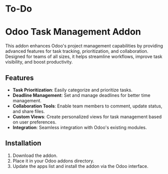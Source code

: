 # To-Do
# Odoo Task Management Addon

This addon enhances Odoo's project management capabilities by providing advanced features for task tracking, prioritization, and collaboration. Designed for teams of all sizes, it helps streamline workflows, improve task visibility, and boost productivity.

## Features

- **Task Prioritization**: Easily categorize and prioritize tasks.
- **Deadline Management**: Set and manage deadlines for better time management.
- **Collaboration Tools**: Enable team members to comment, update status, and share files.
- **Custom Views**: Create personalized views for task management based on user preferences.
- **Integration**: Seamless integration with Odoo's existing modules.

## Installation

1. Download the addon.
2. Place it in your Odoo addons directory.
3. Update the apps list and install the addon via the Odoo interface.
